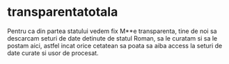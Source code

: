 # transparentatotala
Pentru ca din partea statului vedem fix M**e transparenta, tine de noi sa descarcam seturi de date detinute de statul Roman, sa le curatam si sa le postam aici, astfel incat orice cetatean sa poata sa aiba access la seturi de date curate si usor de procesat.
